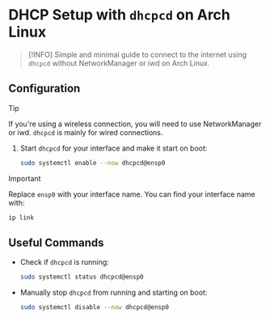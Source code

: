 # DHCP Setup with `dhcpcd` on Arch Linux

> [!INFO]
> Simple and minimal guide to connect to the internet using `dhcpcd` without NetworkManager or iwd on Arch Linux.

## Configuration

> [!TIP]
> If you're using a wireless connection, you will need to use NetworkManager or iwd. `dhcpcd` is mainly for wired connections.

1. Start `dhcpcd` for your interface and make it start on boot:

   ```sh
   sudo systemctl enable --now dhcpcd@ensp0
   ```

> [!IMPORTANT]
> Replace `ensp0` with your interface name. You can find your interface name with:
>
> ```sh
> ip link
> ```

## Useful Commands

- Check if `dhcpcd` is running:

  ```sh
  sudo systemctl status dhcpcd@ensp0
  ```

- Manually stop `dhcpcd` from running and starting on boot:

  ```sh
  sudo systemctl disable --now dhcpcd@ensp0
  ```
